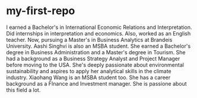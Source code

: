 # my-first-repo
I earned a Bachelor's in International Economic Relations and Interpretation. Did internships in interpretation and economics. Also, worked as an English teacher. Now, pursuing a Master's in Business Analytics at Brandeis University.
Aashi Singhvi is also an MSBA student. She earned a Bachelor's degree in Business Administration and a Master's degree in Tourism. She had a background as a Business Strategy Analyst and Project Manager before moving to the USA. She's deeply passionate about environmental sustainability and aspires to apply her analytical skills in the climate industry.
Xiaohang Wang is an MSBA student too. She has a career background as a FInance and Investment manager. She is passione about this field a lot.

